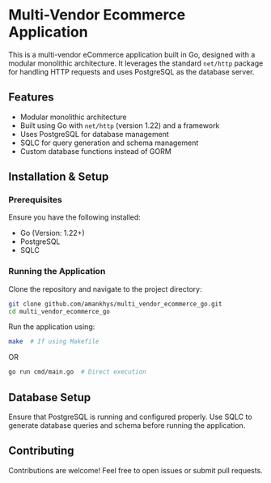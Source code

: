 # Multi-Vendor Ecommerce Application

This is a multi-vendor eCommerce application built in Go, designed with a modular monolithic architecture. It leverages the standard `net/http` package for handling HTTP requests and uses PostgreSQL as the database server.

## Features
- Modular monolithic architecture
- Built using Go with `net/http` (version 1.22) and a framework
- Uses PostgreSQL for database management
- SQLC for query generation and schema management
- Custom database functions instead of GORM

## Installation & Setup

### Prerequisites
Ensure you have the following installed:
- Go (Version: 1.22+)
- PostgreSQL
- SQLC

### Running the Application

Clone the repository and navigate to the project directory:
```sh
git clone github.com/amankhys/multi_vendor_ecommerce_go.git
cd multi_vendor_ecommerce_go
```

Run the application using:
```sh
make  # If using Makefile
```
OR
```sh
go run cmd/main.go  # Direct execution
```

## Database Setup
Ensure that PostgreSQL is running and configured properly. Use SQLC to generate database queries and schema before running the application.

## Contributing
Contributions are welcome! Feel free to open issues or submit pull requests.

